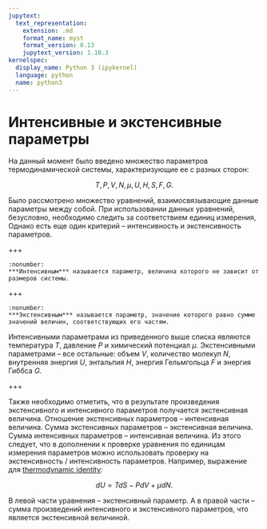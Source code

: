 ```yaml
---
jupytext:
  text_representation:
    extension: .md
    format_name: myst
    format_version: 0.13
    jupytext_version: 1.10.3
kernelspec:
  display_name: Python 3 (ipykernel)
  language: python
  name: python3
---
```


<a id='pvt-td-observables'></a>
# Интенсивные и экстенсивные параметры
На данный момент было введено множество параметров термодинамической системы, характеризующие ее с разных сторон:

$$T, P, V, N, \mu, U, H, S, F, G.$$

Было рассмотрено множество уравнений, взаимосвязывающие данные параметры между собой. При использовании данных уравнений, безусловно, необходимо следить за соответствием единиц измерения, Однако есть еще один критерий – интенсивность и экстенсивность параметров.

+++

<a id='pvt-td-observables-intensive'></a>
```{prf:определение}
:nonumber:
***Интенсивным*** называется параметр, величина которого не зависит от размеров системы.
```

+++

<a id='pvt-td-observables-extensive'></a>
```{prf:определение}
:nonumber:
***Экстенсивным*** называется параметр, значение которого равно сумме значений величин, соответствующих его частям.
```

Интенсивными параметрами из приведенного выше списка являются температура $T$, давление $P$ и химический потенциал $\mu$. Экстенсивными параметрами – все остальные: объем $V$, количество молекул $N$, внутренняя энергия $U$, энтальпия $H$, энергия Гельмгольца $F$ и энергия Гиббса $G$.

+++

Также необходимо отметить, что в результате произведения экстенсивного и интенсивного параметров получается экстенсивная величина. Отношение экстенсивных параметров – интенсивная величина. Сумма экстенсивных параметров – экстенсивная величина. Сумма интенсивных параметров – интенсивная величина. Из этого следует, что в дополнении к проверке уравнения по единицам измерения параметров можно использовать проверку на экстенсивность / интенсивность параметров. Например, выражение для [thermodynamic identity](TD-7-ChemicalPotential.html#pvt-td-chemical_potential-thermodynamic_identity):

$$ dU = T dS - P dV + \mu dN. $$

В левой части уравнения – экстенсивный параметр. А в правой части – сумма произведений интенсивного и экстенсивного параметров, что является экстенсивной величиной.

